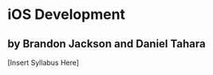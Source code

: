 iOS Development
==============

by Brandon Jackson and Daniel Tahara
------------------------------------

[Insert Syllabus Here]
